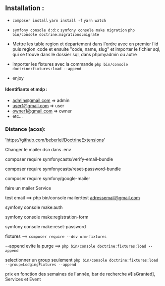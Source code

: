 ## Installation : 

- `composer install` `yarn install -f` `yarn watch`

- `symfony console d:d:c` `symfony console make migration` `php bin/console doctrine:migrations:migrate`

- Mettre les table region et departement dans l'ordre avec en premier l'id puis region_code et ensuite "code, name, slug" et importer le fichier sql, qui se trouve dans le dossier sql, dans phpmyadmin ou autre

- importer les fixtures avec la commande `php bin/console doctrine:fixtures:load --append`

- enjoy

#### Identifiants et mdp :

- admin@gmail.com => admin
- user1@gmail.com => user
- owner1@gmail.com => owner
- etc...

### Distance (acos): 

'https://github.com/beberlei/DoctrineExtensions'


Changer le mailer dsn dans .env

composer require symfonycasts/verify-email-bundle

composer require symfonycasts/reset-password-bundle

composer require symfony/google-mailer

faire un mailer Service

test email ==> php bin/console mailer:test adressemail@gmail.com

symfony console make:auth

symfony console make:registration-form

symfony console make:reset-password

fixtures ==> `composer require --dev orm-fixtures`

 --append evite la purge ==> `php bin/console doctrine:fixtures:load --append`

 selectionner un group seulement `php bin/console doctrine:fixtures:load --group=LodgingFixtures --append`

 prix en fonction des semaines de l'année, bar de recherche
 #[IsGranted],
  Services et Event
